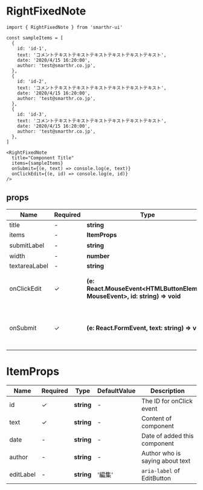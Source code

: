 # RightFixedNote

```tsx
import { RightFixedNote } from 'smarthr-ui'

const sampleItems = [
  {
    id: 'id-1',
    text: 'コメントテキストテキストテキストテキストテキストテキスト',
    date: '2020/4/15 16:20:00',
    author: 'test@smarthr.co.jp',
  },
  {
    id: 'id-2',
    text: 'コメントテキストテキストテキストテキストテキストテキスト',
    date: '2020/4/15 16:20:00',
    author: 'test@smarthr.co.jp',
  },
  {
    id: 'id-3',
    text: 'コメントテキストテキストテキストテキストテキストテキスト',
    date: '2020/4/15 16:20:00',
    author: 'test@smarthr.co.jp',
  },
]

<RightFixedNote
  title="Component Title"
  items={sampleItems}
  onSubmit={(e, text) => console.log(e, text)}
  onClickEdit={(e, id) => console.log(e, id)}
/>
```

## props

| Name          | Required | Type                                                                         | DefaultValue | Description                                                                                                                       |
| ------------- | -------- | ---------------------------------------------------------------------------- | ------------ | --------------------------------------------------------------------------------------------------------------------------------- |
| title         | -        | **string**                                                                   | -            | The title of component                                                                                                            |
| items         | -        | **ItemProps**                                                                | -            |                                                                                                                                   |
| submitLabel   | -        | **string**                                                                   | '送信'       | Label of submit button                                                                                                            |
| width         | -        | **number**                                                                   | 270          | Width of component                                                                                                                |
| textareaLabel | -        | **string**                                                                   | -            | `aria-label` of textarea                                                                                                          |
| onClickEdit   | ✓        | **(e: React.MouseEvent<HTMLButtonElement, MouseEvent>, id: string) => void** | -            | Fired when the EditButton is clicked <br><br>`function: (e: React.MouseEvent<HTMLButtonElement, MouseEvent>, id: string) => void` |
| onSubmit      | ✓        | **(e: React.FormEvent<HTMLFormElement>, text: string) => void**              | -            | Fired when the SubmitButton is clicked <br><br>`function: (e: React.FormEvent<HTMLFormElement>, text: string) => void`            |

# ItemProps

| Name      | Required | Type       | DefaultValue | Description                     |
| --------- | -------- | ---------- | ------------ | ------------------------------- |
| id        | ✓        | **string** | -            | The ID for onClick event        |
| text      | ✓        | **string** | -            | Content of component            |
| date      | -        | **string** | -            | Date of added this component    |
| author    | -        | **string** | -            | Author who is saying about text |
| editLabel | -        | **string** | '編集'       | `aria-label` of EditButton      |
